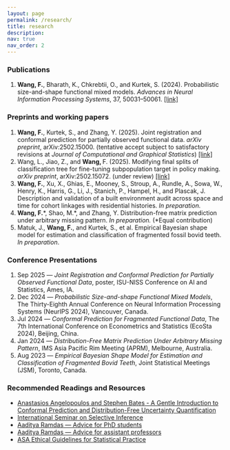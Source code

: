 ```yaml
---
layout: page
permalink: /research/
title: research
description:
nav: true
nav_order: 2
---
```


<!-- Publications Section -->

<div class="section">
  <h3 class="section-title">Publications</h3>
  <ol>
    <li>
      <b>Wang, F.</b>, Bharath, K., Chkrebtii, O., and Kurtek, S. (2024).
      Probabilistic size-and-shape functional mixed models.
      <em>Advances in Neural Information Processing Systems</em>, 37, 50031–50061.
      <a href="https://proceedings.neurips.cc/paper_files/paper/2024/hash/5993213b3f4ef528234836ecfb3b2933-Abstract-Conference.html" target="_blank" rel="noopener">[link]</a>
    </li>
  </ol>
</div>

<!-- Preprints & Working Papers -->
<div class="section">
  <h3 class="section-title">Preprints and working papers</h3>
  <ol>
    <li>
      <b>Wang, F.</b>, Kurtek, S., and Zhang, Y. (2025).
      Joint registration and conformal prediction for partially observed functional data. <em>arXiv preprint</em>, arXiv:2502.15000.
      (tentative accept subject to satisfactory revisions at <em>Journal of Computational and Graphical Statistics</em>)
      <a href="https://arxiv.org/abs/2502.15000" target="_blank" rel="noopener">[link]</a>
    </li>
    <li>
      Wang, L., Jiao, Z., and <b>Wang, </b>F. (2025).
      Modifying final splits of classification tree for fine-tuning subpopulation target in policy making. <em>arXiv preprint</em>, arXiv:2502.15072. (under review)
      <a href="https://arxiv.org/abs/2502.15072" target="_blank" rel="noopener">[link]</a>
    </li>
    <li>
      <b>Wang, F.</b>, Xu, X., Ghias, E., Mooney, S., Stroup, A., Rundle, A., Sowa, W., Henry, K., Harris, G., Li, J., Stanich, P., Hampel, H., and Plascak, J.
      Description and validation of a built environment audit across space and time for cohort linkages with residential histories. 
      <em>In preparation.</em>
    </li>
    <li>
      <b>Wang, F.</b>*, Shao, M.*, and Zhang, Y.
      Distribution-free matrix prediction under arbitrary missing pattern. <em>In preparation.</em> (*Equal contribution)
    </li>
    <li>
      Matuk, J., <b>Wang, F.</b>, and Kurtek, S., et al.
      Empirical Bayesian shape model for estimation and classification of fragmented fossil bovid teeth. <em>In preparation</em>.
    </li>
  </ol>
</div>

<!-- Talks Section -->
<div class="section">
  <h3 class="section-title">Conference Presentations</h3>
  <ol>
    <li>Sep 2025 — <em>Joint Registration and Conformal Prediction for Partially Observed Functional Data</em>, poster, ISU-NISS Conference on AI and Statistics, Ames, IA.</li>
    <li>Dec 2024 — <em>Probabilistic Size-and-shape Functional Mixed Models</em>, The Thirty-Eighth Annual Conference on
Neural Information Processing Systems (NeurIPS 2024), Vancouver, Canada.</li>
    <li>Jul 2024 — <em>Conformal Prediction for Fragmented Functional Data</em>, The 7th International Conference on
Econometrics and Statistics (EcoSta 2024), Beijing, China.</li>
    <li>Jan 2024 — <em>Distribution-Free Matrix Prediction Under Arbitrary Missing Pattern</em>, IMS Asia Pacific Rim Meeting (APRM), Melbourne, Australia.</li>
    <li>Aug 2023 — <em>Empirical Bayesian Shape Model for Estimation and Classification of Fragmented Bovid Teeth</em>, Joint Statistical Meetings (JSM), Toronto, Canada.</li>
  </ol>
</div>

<!-- Recommended Reading Section -->
<div class="section">
  <h3 class="section-title">Recommended Readings and Resources</h3>
  <ul>
    <li><a href="https://arxiv.org/abs/2107.07511" target="_blank" rel="noopener">Anastasios Angelopoulos and Stephen Bates - A Gentle Introduction to Conformal Prediction and Distribution-Free Uncertainty Quantification</a></li>
    <li><a href="https://www.selectiveinferenceseminar.com/" target="_blank" rel="noopener">International Seminar on Selective Inference</a></li>
    <li><a href="https://www.stat.cmu.edu/~aramdas/checklists.html" target="_blank" rel="noopener">Aaditya Ramdas — Advice for PhD students</a></li>
    <li><a href="https://www.stat.cmu.edu/~aramdas/checklists2.html" target="_blank" rel="noopener">Aaditya Ramdas — Advice for assistant professors</a></li>
    <li><a href="https://www.amstat.org/your-career/ethical-guidelines-for-statistical-practice" target="_blank" rel="noopener">ASA Ethical Guidelines for Statistical Practice</a></li>
  </ul>
</div>

